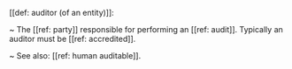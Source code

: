 [[def: auditor (of an entity)]]:

~ The [[ref: party]] responsible for performing an [[ref: audit]]. Typically an auditor must be [[ref: accredited]].

~ See also: [[ref: human auditable]].

